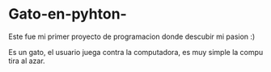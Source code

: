 # Gato-en-pyhton-
Este fue mi primer proyecto de programacion donde descubir mi pasion :)

Es un gato, el usuario juega contra la computadora, es muy simple la compu tira al azar. 

